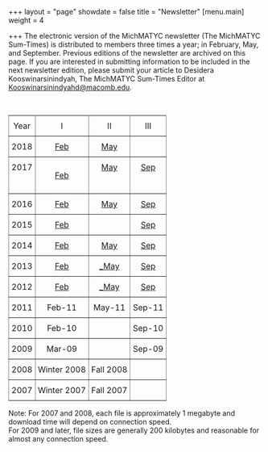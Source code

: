 +++
layout = "page"
showdate = false
title = "Newsletter"
[menu.main]
weight = 4

+++
The electronic version of the MichMATYC newsletter (The MichMATYC Sum-Times) is distributed to members three times a year; in February, May, and September. Previous editions of the newsletter are archived on this page. If you are interested in submitting information to be included in the next newsletter edition, please submit your article to Desidera Kooswinarsinindyah, The MichMATYC Sum-Times Editor at [Kooswinarsinindyahd@macomb.edu](mailto:Koowinarsinindyahd@macomb.edu).

<br/>

<style type="text/css">

.tg  {border-collapse:collapse;border-spacing:0;}

.tg td{padding:10px 5px;border-style:solid;border-width:1px;overflow:hidden;word-break:normal;border-color:black;}

.tg th{font-weight:normal;padding:10px 5px;border-style:solid;border-width:1px;overflow:hidden;word-break:normal;border-color:black;}

.tg .tg-c3ow{border-color:inherit;text-align:center;vertical-align:top}

</style>

<table class="tg">

<tr>

<th class="tg-c3ow">Year</th>

<th class="tg-c3ow">I</th>

<th class="tg-c3ow">II</th>

<th class="tg-c3ow">III</th>

</tr>

<tr>

<td class="tg-c3ow">2018</td>

<td class="tg-c3ow"><a href="/uploads/MichMatycNewsletterFebruary2018.pdf" target="_blank"> Feb</a></td>

<td class="tg-c3ow"><a href="/uploads/MichMATYCNewsletterMay2018.pdf" target="_blank"> May</a></td>

<td class="tg-c3ow"></td>

</tr>

<tr>

<td class="tg-c3ow">2017</td>

<td class="tg-c3ow">

<a href="/uploads/MichMatycNewsletterFebruary2017.pdf" target="_blank">Feb</a></td>

<td class="tg-c3ow"><a href="/uploads/MichMatycNewsletterMay2017.pdf" target="_blank">May</a></td>

<td class="tg-c3ow"><a href="/uploads/MichMatycNewsletterSept2017.pdf" target="_blank">Sep</a></td>

</tr>

<tr>

<td class="tg-c3ow">2016</td>

<td class="tg-c3ow"><a href="/uploads/MichMatycNewsletterFebruary2016.pdf" target="_blank">Feb</a></td>

<td class="tg-c3ow"><a href="/uploads/MichMATYCMay16.pdf" target="_blank">May</a></td>

<td class="tg-c3ow"><a href="/uploads/MichMatycNewsletterSept2016.pdf" target="_blank">Sep</a></td>

</tr>

<tr>

<td class="tg-c3ow">2015</td>

<td class="tg-c3ow"><a href="/uploads/MichMatycNewsletterFebruary2015.pdf" target="_blank">Feb</a></td>

<td class="tg-c3ow"></td>

<td class="tg-c3ow"><a href="/uploads/MichMATYCSept15.pdf" target="_blank">Sep</a></td>

</tr>

<tr>

<td class="tg-c3ow">2014</td>

<td class="tg-c3ow"><a href="/uploads/MichMatycNewsletterFeb2014.pdf" target="_blank">Feb</a></td>

<td class="tg-c3ow"><a href="/uploads/MichMatycNewsletterMay2014.pdf" target="_blank">May</a></td>

<td class="tg-c3ow"><a href="/uploads/MichMatycNewsletterSept2014.pdf" target="_blank">Sep</a></td>

</tr>

<tr>

<td class="tg-c3ow">2013</td>

<td class="tg-c3ow"><a href="/uploads/MichMATYCNewsletterFebruary_2013.pdf" target="_blank">Feb</a></td>

<td class="tg-c3ow"><a href="/uploads/MichMatycNewsletterMay_2013.pd _target="_blank">_May</a></td>

<td class="tg-c3ow"><a href="/uploads/MichMatycNewsletterSeptember 2013.pdf" target="_blank">Sep</a></td>

</tr>

<tr>

<td class="tg-c3ow">2012</td>

<td class="tg-c3ow"><a href="/uploads/Feb 2012 MichMATYC Newsletter.pdf" target="_blank">Feb</a></td>

<td class="tg-c3ow"><a href="/uploads/May 2012 MichMATYC Newsletter.pd _target="_blank">_May</a></td>

<td class="tg-c3ow"><a href="/uploads/Sept 2012 MichMATYC Newsletter.pdf" target="_blank">Sep</a></td>

</tr>

<tr>

<td class="tg-c3ow">2011</td>

<td class="tg-c3ow">Feb-11</td>

<td class="tg-c3ow">May-11</td>

<td class="tg-c3ow">Sep-11</td>

</tr>

<tr>

<td class="tg-c3ow">2010</td>

<td class="tg-c3ow">Feb-10</td>

<td class="tg-c3ow"></td>

<td class="tg-c3ow">Sep-10</td>

</tr>

<tr>

<td class="tg-c3ow">2009</td>

<td class="tg-c3ow">Mar-09</td>

<td class="tg-c3ow"></td>

<td class="tg-c3ow">Sep-09</td>

</tr>

<tr>

<td class="tg-c3ow">2008</td>

<td class="tg-c3ow">Winter 2008</td>

<td class="tg-c3ow">Fall 2008</td>

<td class="tg-c3ow"></td>

</tr>

<tr>

<td class="tg-c3ow">2007</td>

<td class="tg-c3ow">Winter 2007</td>

<td class="tg-c3ow">Fall 2007</td>

<td class="tg-c3ow"></td>

</tr>

</table>

Note:  For 2007 and 2008, each file is approximately 1 megabyte and download time will depend on connection speed.<br />
For 2009 and later, file sizes are generally 200 kilobytes and reasonable for almost any connection speed.
